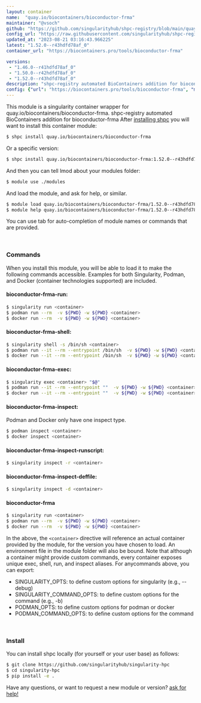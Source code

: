 ```yaml
---
layout: container
name:  "quay.io/biocontainers/bioconductor-frma"
maintainer: "@vsoch"
github: "https://github.com/singularityhub/shpc-registry/blob/main/quay.io/biocontainers/bioconductor-frma/container.yaml"
config_url: "https://raw.githubusercontent.com/singularityhub/shpc-registry/main/quay.io/biocontainers/bioconductor-frma/container.yaml"
updated_at: "2023-08-21 03:16:43.966225"
latest: "1.52.0--r43hdfd78af_0"
container_url: "https://biocontainers.pro/tools/bioconductor-frma"

versions:
 - "1.46.0--r41hdfd78af_0"
 - "1.50.0--r42hdfd78af_0"
 - "1.52.0--r43hdfd78af_0"
description: "shpc-registry automated BioContainers addition for bioconductor-frma"
config: {"url": "https://biocontainers.pro/tools/bioconductor-frma", "maintainer": "@vsoch", "description": "shpc-registry automated BioContainers addition for bioconductor-frma", "latest": {"1.52.0--r43hdfd78af_0": "sha256:8b8a783b2d0781957d020d78028379d3b216efa3d282eaf43c5d6c6b43308dc9"}, "tags": {"1.46.0--r41hdfd78af_0": "sha256:309bda605a6f1a18516b20020ff14c1865e658dc221cf00c25902f0c0e52c340", "1.50.0--r42hdfd78af_0": "sha256:768ae34cb1658074ad783f27fd59c1496fd3fc9738755541762b839c0d87c79c", "1.52.0--r43hdfd78af_0": "sha256:8b8a783b2d0781957d020d78028379d3b216efa3d282eaf43c5d6c6b43308dc9"}, "docker": "quay.io/biocontainers/bioconductor-frma"}
---
```


This module is a singularity container wrapper for quay.io/biocontainers/bioconductor-frma.
shpc-registry automated BioContainers addition for bioconductor-frma
After [installing shpc](#install) you will want to install this container module:


```bash
$ shpc install quay.io/biocontainers/bioconductor-frma
```

Or a specific version:

```bash
$ shpc install quay.io/biocontainers/bioconductor-frma:1.52.0--r43hdfd78af_0
```

And then you can tell lmod about your modules folder:

```bash
$ module use ./modules
```

And load the module, and ask for help, or similar.

```bash
$ module load quay.io/biocontainers/bioconductor-frma/1.52.0--r43hdfd78af_0
$ module help quay.io/biocontainers/bioconductor-frma/1.52.0--r43hdfd78af_0
```

You can use tab for auto-completion of module names or commands that are provided.

<br>

### Commands

When you install this module, you will be able to load it to make the following commands accessible.
Examples for both Singularity, Podman, and Docker (container technologies supported) are included.

#### bioconductor-frma-run:

```bash
$ singularity run <container>
$ podman run --rm  -v ${PWD} -w ${PWD} <container>
$ docker run --rm  -v ${PWD} -w ${PWD} <container>
```

#### bioconductor-frma-shell:

```bash
$ singularity shell -s /bin/sh <container>
$ podman run --it --rm --entrypoint /bin/sh  -v ${PWD} -w ${PWD} <container>
$ docker run --it --rm --entrypoint /bin/sh  -v ${PWD} -w ${PWD} <container>
```

#### bioconductor-frma-exec:

```bash
$ singularity exec <container> "$@"
$ podman run --it --rm --entrypoint ""  -v ${PWD} -w ${PWD} <container> "$@"
$ docker run --it --rm --entrypoint ""  -v ${PWD} -w ${PWD} <container> "$@"
```

#### bioconductor-frma-inspect:

Podman and Docker only have one inspect type.

```bash
$ podman inspect <container>
$ docker inspect <container>
```

#### bioconductor-frma-inspect-runscript:

```bash
$ singularity inspect -r <container>
```

#### bioconductor-frma-inspect-deffile:

```bash
$ singularity inspect -d <container>
```



#### bioconductor-frma

```bash
$ singularity run <container>
$ podman run --rm  -v ${PWD} -w ${PWD} <container>
$ docker run --rm  -v ${PWD} -w ${PWD} <container>
```


In the above, the `<container>` directive will reference an actual container provided
by the module, for the version you have chosen to load. An environment file in the
module folder will also be bound. Note that although a container
might provide custom commands, every container exposes unique exec, shell, run, and
inspect aliases. For anycommands above, you can export:

 - SINGULARITY_OPTS: to define custom options for singularity (e.g., --debug)
 - SINGULARITY_COMMAND_OPTS: to define custom options for the command (e.g., -b)
 - PODMAN_OPTS: to define custom options for podman or docker
 - PODMAN_COMMAND_OPTS: to define custom options for the command

<br>

### Install

You can install shpc locally (for yourself or your user base) as follows:

```bash
$ git clone https://github.com/singularityhub/singularity-hpc
$ cd singularity-hpc
$ pip install -e .
```

Have any questions, or want to request a new module or version? [ask for help!](https://github.com/singularityhub/singularity-hpc/issues)